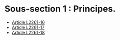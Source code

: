 # Sous-section 1 : Principes.

* [Article L2261-16](./LEGIARTI000006901794.md)
* [Article L2261-17](./LEGIARTI000006901795.md)
* [Article L2261-18](./LEGIARTI000006901796.md)
